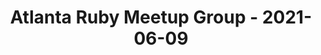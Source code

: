 ---
layout: post
title: Atlanta Ruby Meetup Group - 2021-06-09
datetime: '2021-06-09T18:30:00-04:00'
name: Atlanta Ruby Meetup Group
external_url: https://www.meetup.com/atlantaruby/events/275350027/
online_event: true
year_month: 2021-06
---